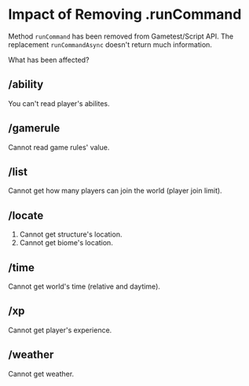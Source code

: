 # Impact of Removing .runCommand

Method `runCommand` has been removed from Gametest/Script API.
The replacement `runCommandAsync` doesn't return much information.

What has been affected?

## /ability

You can't read player's abilites.

## /gamerule

Cannot read game rules' value.

## /list

Cannot get how many players can join the world (player join limit).

## /locate

1. Cannot get structure's location.
2. Cannot get biome's location.

## /time

Cannot get world's time (relative and daytime).

## /xp

Cannot get player's experience.

## /weather

Cannot get weather.

